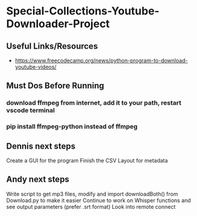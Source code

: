 # Special-Collections-Youtube-Downloader-Project


## Useful Links/Resources
- https://www.freecodecamp.org/news/python-program-to-download-youtube-videos/

## Must Dos Before Running
### download ffmpeg from internet, add it to your path, restart vscode terminal
### pip install ffmpeg-python instead of ffmpeg

##  Dennis next steps
Create a GUI for the program 
Finish the CSV Layout for metadata

## Andy next steps
Write script to get mp3 files, modify and import downloadBoth() from Download.py to make it easier
Continue to work on Whisper functions and see output parameters (prefer .srt format)
Look into remote connect
